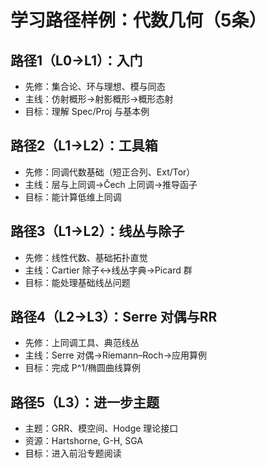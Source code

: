 # 学习路径样例：代数几何（5条）

## 路径1（L0→L1）：入门

- 先修：集合论、环与理想、模与同态
- 主线：仿射概形→射影概形→概形态射
- 目标：理解 Spec/Proj 与基本例

## 路径2（L1→L2）：工具箱

- 先修：同调代数基础（短正合列、Ext/Tor）
- 主线：层与上同调→Čech 上同调→推导函子
- 目标：能计算低维上同调

## 路径3（L1→L2）：线丛与除子

- 先修：线性代数、基础拓扑直觉
- 主线：Cartier 除子↔线丛字典→Picard 群
- 目标：能处理基础线丛问题

## 路径4（L2→L3）：Serre 对偶与RR

- 先修：上同调工具、典范线丛
- 主线：Serre 对偶→Riemann–Roch→应用算例
- 目标：完成 P^1/椭圆曲线算例

## 路径5（L3）：进一步主题

- 主题：GRR、模空间、Hodge 理论接口
- 资源：Hartshorne, G-H, SGA
- 目标：进入前沿专题阅读
